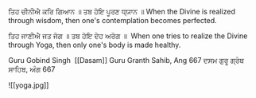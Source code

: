 ਤਿਹ ਚੀਨੀਐ ਕਰਿ ਗਿਆਨ ॥ ਤਬ ਹੋਇ ਪੂਰਣ ਧ੍ਯਾਨ ॥⁣
When the Divine is realized through wisdom, then one's contemplation becomes perfected.⁣

ਤਿਹ ਜਾਣੀਐ ਜਤ ਜੋਗ ॥ ਤਬ ਹੋਇ ਦੇਹ ਅਰੋਗ ॥ ⁣
When one tries to realize the Divine through Yoga, then only one's body is made healthy. ⁣


Guru Gobind Singh⁣ ⁣
[[Dasam]] Guru Granth Sahib, Ang 667⁣
ਦਸਮ ਗੁਰੂ ਗ੍ਰੰਥ ਸਾਹਿਬ, ਅੰਗ 667

![[yoga.jpg]]